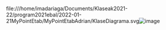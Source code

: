 file:///home/imadariaga/Documents/Klaseak2021-22/program2021ebal/2022-01-21MyPointEtab/MyPointEtabAdrian/KlaseDiagrama.svg![image](https://user-images.githubusercontent.com/27343422/150494571-43715f66-cd78-465f-839f-b7e5ed161238.png)
